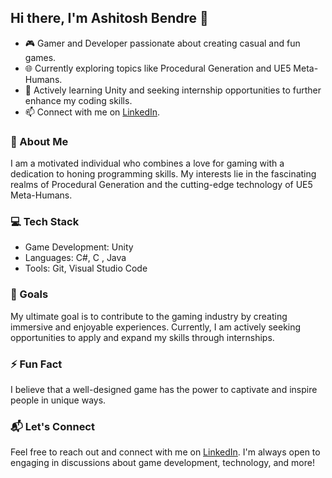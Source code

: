 ## Hi there, I'm Ashitosh Bendre 👋

- 🎮 Gamer and Developer passionate about creating casual and fun games.
- 🌐 Currently exploring topics like Procedural Generation and UE5 Meta-Humans.
- 🚀 Actively learning Unity and seeking internship opportunities to further enhance my coding skills.
- 📫 Connect with me on [LinkedIn](https://www.linkedin.com/in/ashitosh-bendre-175a51247).

### 🌟 About Me

I am a motivated individual who combines a love for gaming with a dedication to honing programming skills. My interests lie in the fascinating realms of Procedural Generation and the cutting-edge technology of UE5 Meta-Humans.

### 💻 Tech Stack

- Game Development: Unity
- Languages: C#, C , Java
- Tools: Git, Visual Studio Code

### 🚀 Goals

My ultimate goal is to contribute to the gaming industry by creating immersive and enjoyable experiences. Currently, I am actively seeking opportunities to apply and expand my skills through internships.

### ⚡ Fun Fact

I believe that a well-designed game has the power to captivate and inspire people in unique ways.

### 📬 Let's Connect

Feel free to reach out and connect with me on [LinkedIn](https://www.linkedin.com/in/ashitosh-bendre-175a51247). I'm always open to engaging in discussions about game development, technology, and more!

